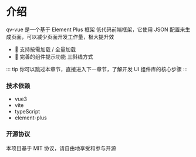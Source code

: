 # 介绍

qv-vue 是一个基于 Element Plus 框架 低代码前端框架，它使用 JSON 配置来生成页面，可以减少页面开发工作量，极大提升效

- 💋 支持按需加载 / 全量加载
- 💪 完善的组件提示功能 三斜线方式

::: tip
你可以跳过本章节，直接进入下一章节，了解开发 UI 组件库的核心步骤
:::

### 技术依赖

- vue3
- vite
- typeScript
- element-plus

### 开源协议

本项目基于 MIT 协议，请自由地享受和参与开源

